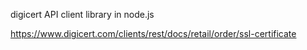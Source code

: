digicert API client library in node.js

https://www.digicert.com/clients/rest/docs/retail/order/ssl-certificate
